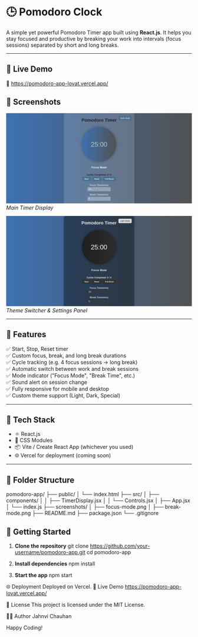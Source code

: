 # 🕒 Pomodoro Clock

A simple yet powerful Pomodoro Timer app built using **React.js**. It helps you stay focused and productive by breaking your work into intervals (focus sessions) separated by short and long breaks.

---

## 🚀 Live Demo

🔗 https://pomodoro-app-lovat.vercel.app/


## 📸 Screenshots

![Screenshot 1](./screenshots/timerDisplay.png)  
*Main Timer Display*

![Screenshot 2](./screenshots/darkTheme.png)
*Theme Switcher & Settings Panel*

---

## 🎯 Features

✅ Start, Stop, Reset timer  
✅ Custom focus, break, and long break durations  
✅ Cycle tracking (e.g. 4 focus sessions → long break)  
✅ Automatic switch between work and break sessions  
✅ Mode indicator ("Focus Mode", "Break Time", etc.)  
✅ Sound alert on session change  
✅ Fully responsive for mobile and desktop  
✅ Custom theme support (Light, Dark, Special)

---

## 🔧 Tech Stack

- ⚛️ React.js  
- 🎨 CSS Modules  
- 📦 Vite / Create React App (whichever you used)  
- 🌐 Vercel for deployment (coming soon)

---

## 📂 Folder Structure

pomodoro-app/ ├── public/ │ └── index.html ├── src/ │ ├── components/ │ │ ├── TimerDisplay.jsx │ │ └── Controls.jsx │ ├── App.jsx │ └── index.js ├── screenshots/ │ ├── focus-mode.png │ ├── break-mode.png ├── README.md ├── package.json └── .gitignore


## 🚀 Getting Started

1. **Clone the repository**
   git clone https://github.com/your-username/pomodoro-app.git
   cd pomodoro-app
2. **Install dependencies**
   npm install

3. **Start the app**
   npm start

🌐 Deployment
Deployed on Vercel.
🔗 Live Demo https://pomodoro-app-lovat.vercel.app/

📄 License
This project is licensed under the MIT License.

👩‍💻 Author
Jahnvi Chauhan

Happy Coding!
